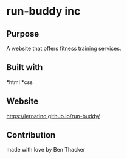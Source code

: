 # run-buddy inc

## Purpose
A website that offers fitness training services.

## Built with
*html
*css

## Website
https://lernatino.github.io/run-buddy/

## Contribution
made with love by Ben Thacker
